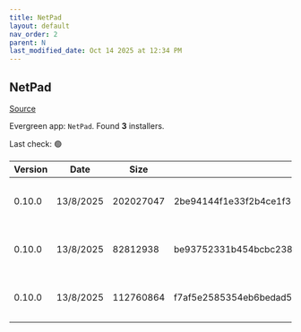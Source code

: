```yaml
---
title: NetPad
layout: default
nav_order: 2
parent: N
last_modified_date: Oct 14 2025 at 12:34 PM
---
```


## NetPad

[Source](https://github.com/tareqimbasher/NetPad)

Evergreen app: `NetPad`. Found **3** installers.

Last check: 🟢

| Version | Date      | Size      | Sha256                                                           | Architecture | InstallerType | Type | URI                                                                                                                                                                                                    |
| ------- | --------- | --------- | ---------------------------------------------------------------- | ------------ | ------------- | ---- | ------------------------------------------------------------------------------------------------------------------------------------------------------------------------------------------------------ |
| 0.10.0  | 13/8/2025 | 202027047 | 2be94144f1e33f2b4ce1f3c3500695fa366cb43a63bfeeeab7882afd1fbe74a0 | x64          | Default       | exe  | [https://github.com/tareqimbasher/NetPad/releases/download/v0.10.0/netpad-0.10.0-win-x64.exe](https://github.com/tareqimbasher/NetPad/releases/download/v0.10.0/netpad-0.10.0-win-x64.exe)             |
| 0.10.0  | 13/8/2025 | 82812938  | be93752331b454bcbc238816609b34452c46f494e32461c735d0edbff8f1aa8d | x64          | Default       | exe  | [https://github.com/tareqimbasher/NetPad/releases/download/v0.10.0/netpad_vnext-0.10.0-win-x64.exe](https://github.com/tareqimbasher/NetPad/releases/download/v0.10.0/netpad_vnext-0.10.0-win-x64.exe) |
| 0.10.0  | 13/8/2025 | 112760864 | f7af5e2585354eb6bedad558522d39befa9a4a75dd299d244415b78f7c53555e | x64          | Default       | msi  | [https://github.com/tareqimbasher/NetPad/releases/download/v0.10.0/netpad_vnext-0.10.0-win-x64.msi](https://github.com/tareqimbasher/NetPad/releases/download/v0.10.0/netpad_vnext-0.10.0-win-x64.msi) |
